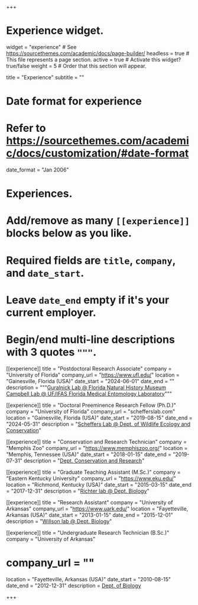 +++
# Experience widget.
widget = "experience"  # See https://sourcethemes.com/academic/docs/page-builder/
headless = true  # This file represents a page section.
active = true  # Activate this widget? true/false
weight = 5 # Order that this section will appear.

title = "Experience"
subtitle = ""

# Date format for experience
#   Refer to https://sourcethemes.com/academic/docs/customization/#date-format
date_format = "Jan 2006"

# Experiences.
#   Add/remove as many `[[experience]]` blocks below as you like.
#   Required fields are `title`, `company`, and `date_start`.
#   Leave `date_end` empty if it's your current employer.
#   Begin/end multi-line descriptions with 3 quotes `"""`.

[[experience]]
  title = "Postdoctoral Research Associate"
  company = "University of Florida"
  company_url = "https://www.ufl.edu/"
  location = "Gainesville, Florida (USA)"
  date_start = "2024-06-01"
  date_end = ""
  description = """[Guralnick Lab @ Florida Natural History Museum](https://www.gurlab.net/)  
                [Campbell Lab @ UF/IFAS Florida Medical Entomology Laboratory](https://lcampbelllab.wixsite.com/campbell-lab)"""

[[experience]]
  title = "Doctoral Preeminence Research Fellow (Ph.D.)"
  company = "University of Florida"
  company_url = "schefferslab.com"
  location = "Gainesville, Florida (USA)"
  date_start = "2019-08-15"
  date_end = "2024-05-31"
  description = "[Scheffers Lab @ Dept. of Wildlife Ecology and Conservation](https://www.schefferslab.com/)"

[[experience]]
  title = "Conservation and Research Technician"
  company = "Memphis Zoo"
  company_url = "https://www.memphiszoo.org/"
  location = "Memphis, Tennessee (USA)"
  date_start = "2018-01-15"
  date_end = "2019-07-31"
  description = "[Dept. Conservation and Research](https://www.memphiszoo.org/conservation)"

[[experience]]
  title = "Graduate Teaching Assistant (M.Sc.)"
  company = "Eastern Kentucky University"
  company_url = "https://www.eku.edu/"
  location = "Richmond, Kentucky (USA)"
  date_start = "2015-03-15"
  date_end = "2017-12-31"
  description = "[Richter lab @ Dept. Biology](https://richterlab.weebly.com/)"
  
[[experience]]
  title = "Research Assistant"
  company = "University of Arkansas"
  company_url = "https://www.uark.edu/"
  location = "Fayetteville, Arkansas (USA)"
  date_start = "2013-01-15"
  date_end = "2015-12-01"
  description = "[Willson lab @ Dept. Biology](https://www.willsonlab.com/)"
  
[[experience]]
  title = "Undergraduate Research Technician (B.Sc.)"
  company = "University of Arkansas"
  # company_url = ""
  location = "Fayetteville, Arkansas (USA)"
  date_start = "2010-08-15"
  date_end = "2012-12-31"
  description = [Dept. of Biology](https://biology.uark.edu/)
  
+++

